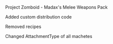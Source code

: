 Project Zomboid - Madax's Melee Weapons Pack

Added custom distribution code
 
Removed recipes

Changed AttachmentType of all machetes
